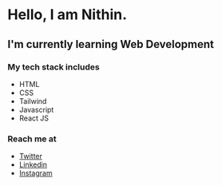 # Hello, I am Nithin.

## I'm currently learning Web Development
### My tech stack includes 
 - HTML
 - CSS 
 - Tailwind 
 - Javascript 
 - React JS 

### Reach me at 
- [Twitter](https://twitter.com/nithin1503)
- [Linkedin](https://www.linkedin.com/in/nithin-p-874361153/)
- [Instagram](https://www.instagram.com/nithin.ach/)

